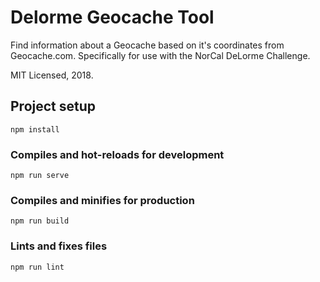# Delorme Geocache Tool
Find information about a Geocache based on it's coordinates from Geocache.com.
Specifically for use with the NorCal DeLorme Challenge.

MIT Licensed, 2018.

## Project setup
```
npm install
```

### Compiles and hot-reloads for development
```
npm run serve
```

### Compiles and minifies for production
```
npm run build
```

### Lints and fixes files
```
npm run lint
```
